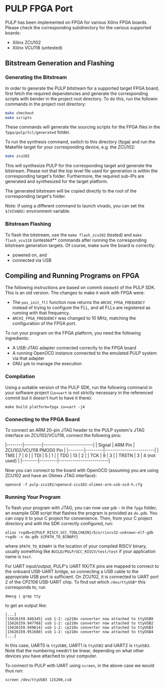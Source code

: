 # PULP FPGA Port

PULP has been implemented on FPGA for various Xilinx FPGA boards. Please check the corresponding
subdirectory for the various supported boards:

* Xilinx ZCU102
* Xilinx VCU118 (untested)

## Bitstream Generation and Flashing
### Generating the Bitstream
In order to generate the PULP bitstream for a supported target FPGA board, first fetch the required
dependencies and generate the corresponding scripts with bender in the project root directory. To
do this, run the followin commands in the project root directory:

```bash
make checkout
make scripts
```

These commands will generate the sourcing scripts for the FPGA files in the
`fpga/pulp/tcl/generated` folder. 

To run the synthesis command, switch to this directory (fpga) and run the Makefile target for your
corresponding device, e.g. the ZCU102:

```bash
make zcu102
```

This will synthesize PULP for the corresponding target and generate the bitstream. Please not that
the top level file used for generation is within the corresponding target's folder. Furthermore,
the required sub-IPs are generated and synthesized for the target platform. 

The generated bitstream will be copied directly to the root of the corresponding target's folder.

Note: if using a different command to launch vivado, you can set the `$(VIVADO)` environment variable.

### Bitstream Flashing

To flash the bitstream, use the `make flash_zcu102` (tested) and `make flash_vcu118` (untested** commands after running the corresponding bitstream generation targets. Of course, make sure the board is correctly:
* powered on, and
* connected via USB

## Compiling and Running Programs on FPGA

The following instructions are based on commit `ddebe93` of the PULP SDK. This is an old version. The changes to make it work with FPGA were:
* The `pos_init_fll` function now returns the `ARCHI_FPGA_FREQUENCY` instead of trying to configure the FLL, and all FLLs are registered as running with that frequency.
* `ARCHI_FPGA_FREQUENCY` was changed to 10 MHz, matching the configuration of the FPGA port.

To run your program on the FPGA platform, you need the following ingredients:
* A USB-JTAG adapter connected correctly to the FPGA board
* A running OpenOCD instance connected to the emulated PULP system via that adapter
* GNU `gdb` to manage the execution

### Compilation

Using a suitable version of the PULP SDK, run the following command in your software project (`io=uart` is not strictly necessary in the referenced commit but it doesn't hurt to have it there):
```
make build platform=fpga io=uart -j4
```
### Connecting to the FPGA Board
To connect an ARM 20-pin JTAG header to the PULP system's JTAG interface on ZCU102/VCU118, connect the following pins:

|--------|---------|-------------------------|
| Signal | ARM Pin | ZCU102/VCU118 PMOD0 Pin |
|--------|---------|-------------------------|
| TMS    | 7       | 0                       |
| TDI    | 5       | 1                       |
| TDO    | 13      | 2                       |
| TCK    | 9       | 3                       |
| TRSTN  | 3       | 4 (not used)            |
|--------|---------|-------------------------|

Now you can connect to the board with OpenOCD (assuming you are using ZCU102 and have an Olimex JTAG interface):
```
openocd -f pulp-zcu102/openocd-zcu102-olimex-arm-usb-ocd-h.cfg
```

### Running Your Program

To flash your program with JTAG, you can now use `gdb` - in the `fpga` folder, an example GDB script that flashes the program is provided as `do.gdb`. You can copy it to your C project for convenience. Then, from your C project directory and with the SDK correctly configured, run:
```
alias rvgdb=${PULP_RISCV_GCC_TOOLCHAIN}/bin/riscv32-unknown-elf-gdb
rvgdb -x do.gdb ${PATH_TO_BINARY}
```
where `$PATH_TO_BINARY` is the location of your compiled RISCV binary, usually something like `BUILD/PULP/GCC_RISCV/test/test` if your application name is `test`.

For UART input/output, PULP's UART RX/TX pins are mapped to connect to the onboard USB-UART bridge, so connecting a USB cable to the appropriate USB port is sufficient. On ZCU102, it is connected to UART port 2 of the CP2108 USB-UART chip. To find out which `/dev/ttyUSB*` this corresponds to, run 
```
dmesg | grep tty
```
to get an output like:
```
[...]
[15626159.946345] usb 1-2: cp210x converter now attached to ttyUSB0
[15626159.947768] usb 1-2: cp210x converter now attached to ttyUSB2
[15626159.949614] usb 1-2: cp210x converter now attached to ttyUSB3
[15626159.951680] usb 1-2: cp210x converter now attached to ttyUSB4
[...]
```

In this case, UART0 is `ttyUSB0`, UART1 is `ttyUSB2` and UART2 is `ttyUSB3`. Note that the numbering needn't be linear, depending on what other devices you have attached to your computer.

To connect to PULP with UART using `screen`, in the above case we would thus run:

`screen /dev/ttyUSB3 115200,cs8`
